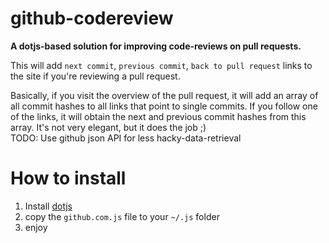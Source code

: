 github-codereview
=================

**A dotjs-based solution for improving code-reviews on pull requests.**

This will add ``next commit``, ``previous commit``, ``back to pull request`` links to the site if you're reviewing a pull request. 

Basically, if you visit the overview of the pull request, it will add an array of all commit hashes to all links that point to single commits. If you follow one of the links, it will obtain the next and previous commit hashes from this array. It's not very elegant, but it does the job ;)   
TODO: Use github json API for less hacky-data-retrieval

How to install
=================

1. Install [dotjs](https://github.com/defunkt/dotjs)
2. copy the ``github.com.js`` file to your ``~/.js`` folder
3. enjoy
